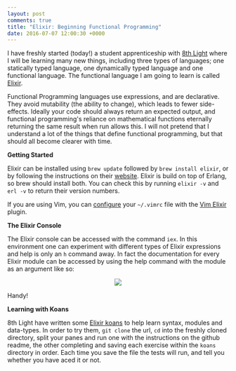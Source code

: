 ```yaml
---
layout: post
comments: true
title: "Elixir: Beginning Functional Programming"
date: 2016-07-07 12:00:30 +0000
---
```


I have freshly started (today!) a student apprenticeship with [8th Light][8th-light-website] where I will be learning many new things, including three types of languages; one statically typed language, one dynamically typed language and one functional language. The functional language I am going to learn is called [Elixir][elixir-intro].

Functional Programming languages use expressions, and are declarative. They avoid mutability (the ability to change), which leads to fewer side-effects. Ideally your code should always return an expected output, and functional programming's reliance on mathematical functions eternally returning the same result when run allows this. I will not pretend that I understand a lot of the things that define functional programming, but that should all become clearer with time.

<strong>Getting Started</strong>

Elixir can be installed using `brew update` followed by `brew install elixir`, or by following the instructions on their [website][elixir-installation]. Elixir is build on top of Erlang, so brew should install both. You can check this by running `elixir -v` and `erl -v` to return their version numbers.

If you are using Vim, you can [configure][vim-config-post] your `~/.vimrc` file with the [Vim Elixir][vim-elixir-github] plugin.

<strong>The Elixir Console</strong>

The Elixir console can be accessed with the command `iex`. In this environment one can experiment with different types of Elixir expressions and help is only an `h` command away. In fact the documentation for every Elixir module can be accessed by using the help command with the module as an argument like so:

<p align="center">
<img src="../../../../../../../assets/iex_help_string.png">
</p>

Handy!

<strong>Learning with Koans</strong>

8th Light have written some [Elixir koans][elixir-koans-github] to help learn syntax, modules and data-types. In order to try them, `git clone` the url, `cd` into the freshly cloned directory, split your panes and run one with the instructions on the github readme, the other completing and saving each exercise within the `koans` directory in order. Each time you save the file the tests will run, and tell you whether you have aced it or not.

[8th-light-website]:https://8thlight.com/
[elixir-intro]:http://elixir-lang.org/
[elixir-installation]:http://elixir-lang.org/install.html
[vim-config-post]:http://daisymolving.github.io/2016/01/17/a-vim-config-post.html
[vim-elixir-github]:https://github.com/elixir-lang/vim-elixir
[elixir-koans-github]:https://github.com/elixirkoans/elixir-koans
